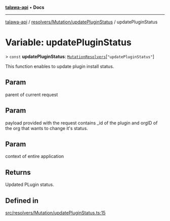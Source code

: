 [**talawa-api**](../../../../README.md) • **Docs**

***

[talawa-api](../../../../modules.md) / [resolvers/Mutation/updatePluginStatus](../README.md) / updatePluginStatus

# Variable: updatePluginStatus

\> `const` **updatePluginStatus**: [`MutationResolvers`](../../../../types/generatedGraphQLTypes/type-aliases/MutationResolvers.md)\[`"updatePluginStatus"`\]

This function enables to update plugin install status.

## Param

parent of current request

## Param

payload provided with the request contains _id of the plugin and orgID of the org that wants to change it's status.

## Param

context of entire application

## Returns

Updated PLugin status.

## Defined in

[src/resolvers/Mutation/updatePluginStatus.ts:15](https://github.com/PalisadoesFoundation/talawa-api/blob/790ab2939a7c80eb0ff31afd318f8889a001f225/src/resolvers/Mutation/updatePluginStatus.ts#L15)
